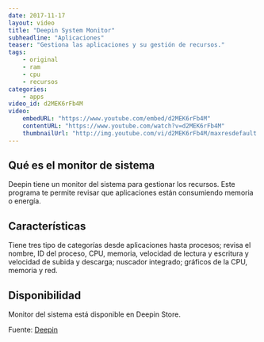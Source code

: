 ```yaml
---
date: 2017-11-17
layout: video
title: "Deepin System Monitor"
subheadline: "Aplicaciones"
teaser: "Gestiona las aplicaciones y su gestión de recursos."
tags:
    - original
    - ram
    - cpu
    - recursos
categories:
    - apps
video_id: d2MEK6rFb4M
video:
    embedURL: "https://www.youtube.com/embed/d2MEK6rFb4M"
    contentURL: "https://www.youtube.com/watch?v=d2MEK6rFb4M"
    thumbnailUrl: "http://img.youtube.com/vi/d2MEK6rFb4M/maxresdefault.jpg"
---
```

<!--more-->

## Qué es el monitor de sistema

Deepin tiene un monitor del sistema para gestionar los recursos. Este programa te permite revisar que aplicaciones están consumiendo memoria o energía.

## Características

Tiene tres tipo de categorías desde aplicaciones hasta procesos; revisa el nombre, ID del proceso, CPU, memoria, velocidad de lectura y escritura y velocidad de subida y descarga; nuscador integrado; gráficos de la CPU, memoria y red.

## Disponibilidad

Monitor del sistema está disponible en Deepin Store.

Fuente: [Deepin](https://www.deepin.org/es/2017/07/28/deepin-system-monitor-v1-0-is-released-all-tasks-in-one-hand/)
